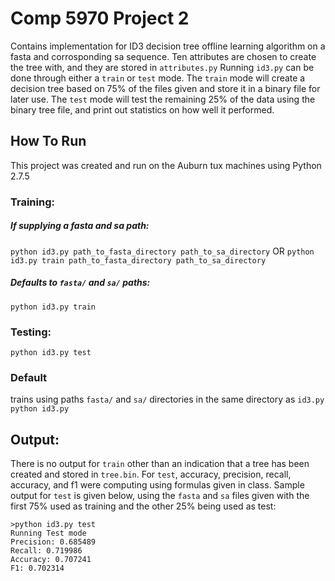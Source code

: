 # Comp 5970 Project 2
Contains implementation for ID3 decision tree offline learning algorithm on a fasta and corrosponding sa sequence. Ten attributes are chosen to create the tree with, and they are stored in `attributes.py` Running `id3.py` can be done through either a `train` or `test` mode. The `train` mode will create a decision tree based on 75% of the files given and store it in a binary file for later use. The `test` mode will test the remaining 25% of the data using the binary tree file, and print out statistics on how well it performed.

## How To Run
This project was created and run on the Auburn tux machines using Python 2.7.5
### Training:
##### If supplying a fasta and sa path:
`python id3.py path_to_fasta_directory path_to_sa_directory`
OR
`python id3.py train path_to_fasta_directory path_to_sa_directory`
##### Defaults to `fasta/` and `sa/` paths:
`python id3.py train`

### Testing:
`python id3.py test`

### Default
trains using paths `fasta/` and `sa/` directories in the same directory as `id3.py`
`python id3.py`

## Output:
There is no output for `train` other than an indication that a tree has been created and stored in `tree.bin`. For `test`, accuracy, precision, recall, accuracy, and f1 were computing using formulas given in class. Sample output for `test` is given below, using the `fasta` and `sa` files given with the first 75% used as training and the other 25% being used as test:

```
>python id3.py test
Running Test mode
Precision: 0.685489
Recall: 0.719986
Accuracy: 0.707241
F1: 0.702314
```
